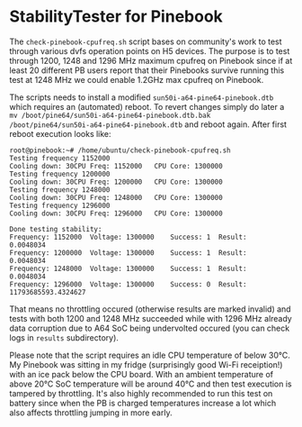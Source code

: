 # StabilityTester for Pinebook

The `check-pinebook-cpufreq.sh` script bases on community's work to test through various dvfs operation points on H5 devices. The purpose is to test through 1200, 1248 and 1296 MHz maximum cpufreq on Pinebook since if at least 20 different PB users report that their Pinebooks survive running this test at 1248 MHz we could enable 1.2GHz max cpufreq on Pinebook.

The scripts needs to install a modified `sun50i-a64-pine64-pinebook.dtb` which requires an (automated) reboot. To revert changes simply do later a `mv /boot/pine64/sun50i-a64-pine64-pinebook.dtb.bak /boot/pine64/sun50i-a64-pine64-pinebook.dtb` and reboot again. After first reboot execution looks like:

    root@pinebook:~# /home/ubuntu/check-pinebook-cpufreq.sh 
    Testing frequency 1152000
    Cooling down: 30CPU Freq: 1152000 	CPU Core: 1300000 	
    Testing frequency 1200000
    Cooling down: 30CPU Freq: 1200000 	CPU Core: 1300000 	
    Testing frequency 1248000
    Cooling down: 30CPU Freq: 1248000 	CPU Core: 1300000 	
    Testing frequency 1296000
    Cooling down: 30CPU Freq: 1296000 	CPU Core: 1300000 	
    
    Done testing stability:
    Frequency: 1152000	Voltage: 1300000	Success: 1	Result:        0.0048034
    Frequency: 1200000	Voltage: 1300000	Success: 1	Result:        0.0048034
    Frequency: 1248000	Voltage: 1300000	Success: 1	Result:        0.0048034
    Frequency: 1296000	Voltage: 1300000	Success: 0	Result: 11793685593.4324627

That means no throttling occured (otherwise results are marked invalid) and tests with both 1200 and 1248 MHz succeeded while with 1296 MHz already data corruption due to A64 SoC being undervolted occured (you can check logs in `results` subdirectory).

Please note that the script requires an idle CPU temperature of below 30°C. My Pinebook was sitting in my fridge (surprisingly good Wi-Fi receiption!) with an ice pack below the CPU board. With an ambient temperature of above 20°C SoC temperature will be around 40°C and then test execution is tampered by throttling. It's also highly recommended to run this test on battery since when the PB is charged temperatures increase a lot which also affects throttling jumping in more early.
